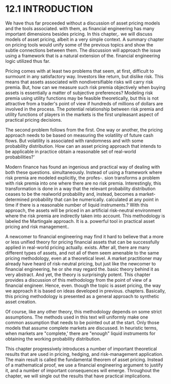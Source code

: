 # 12.1 INTRODUCTION  

We have thus far proceeded without a discussion of asset pricing models and the tools associated. with them, as financial engineering has many important dimensions besides pricing. In this chapter,. we will discuss models of asset pricing, albeit in a very simple context. A summary chapter on pricing tools would unify some of the previous topics and show the subtle connections between them. The discussion will approach the issue using a framework that is a natural extension of the. financial engineering logic utilized thus far.  

Pricing comes with at least two problems that seem, at first, difficult to surmount in any satisfactory way. Investors like return, but dislike risk. This means that assets associated with nondiversifiable risks will carry risk premia. But, how can we measure such risk premia objectively when buying assets is essentially a matter of subjective preferences? Modeling risk premia using utility functions may be feasible theoretically, but this is not attractive from a trader's point of view if hundreds of millions of dollars are involved in the process. The potential relationship between risk premia and utility functions of players in the markets is the first unpleasant aspect of practical pricing decisions.  

The second problem follows from the first. One way or another, the pricing approach needs to be based on measuring the volatility of future cash flows. But volatility is associated with randomness and with some probability distribution. How can an asset pricing approach that intends to be applicable in practice obtain a reasonable set of real-world probabilities?'  

Modern finance has found an ingenious and practical way of dealing with both these questions. simultaneously. Instead of using a framework where risk premia are modeled explicitly, the profes-. sion transforms a problem with risk premia into one where there are no risk premia. Interestingly, this transformation is done in a way that the relevant probability distribution ceases to be the realworld probability and, instead, becomes a market-determined probability that can be numerically. calculated at any point in time if there is a reasonable number of liquid instruments.? With this approach, the assets will be priced in an artificial risk-neutral environment where the risk premia are indirectly taken into account. This methodology is labeled the Martingale approach. It is a. powerful tool in practical asset pricing and risk management..  

A newcomer to financial engineering may find it hard to believe that a more or less unified theory for pricing financial assets that can be successfully applied in real-world pricing actually. exists. After all, there are many different types of assets, and not all of them seem amenable to the same pricing methodology, even at a theoretical level. A market practitioner may already have heard of risk-neutral pricing, but just like the newcomer to financial engineering, he or she may regard the. basic theory behind it as very abstract. And yet, the theory is surprisingly potent. This chapter provides a discussion of this methodology from the point of view of a financial engineer. Hence, even. though the topic is asset pricing, the way we approach it is based on ideas developed in previous. chapters. Basically, this pricing methodology is presented as a general approach to synthetic asset creation.  

Of course, like any other theory, this methodology depends on some strict assumptions. The methods used in this text will uniformly make one common assumption that needs to be pointed out at the start. Only those models that assume complete markets are discussed. In heuristic terms, when markets are "complete,' there are "enough" liquid instruments for obtaining the working probability distribution.  

This chapter progressively introduces a number of important theoretical results that are used in pricing, hedging, and risk-management application. The main result is called the fundamental theorem of asset pricing. Instead of a mathematical proof, we use a financial engineering argument to justify it, and a number of important consequences will emerge. Throughout the chapter, we will single out the results that have practical implications.  
